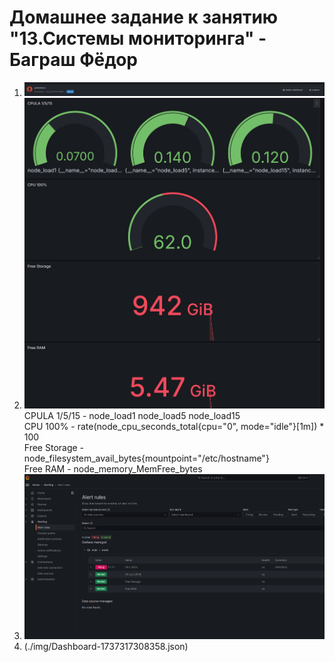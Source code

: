 # Домашнее задание к занятию "13.Системы мониторинга" - Баграш Фёдор

1. ![alt text](./img/tsk4.png)
2. ![alt text](./img/tsk5.png)
CPULA 1/5/15 - node_load1 node_load5 node_load15\
CPU 100% - rate(node_cpu_seconds_total{cpu="0", mode="idle"}[1m]) * 100\
Free Storage - node_filesystem_avail_bytes{mountpoint="/etc/hostname"}\
Free RAM - node_memory_MemFree_bytes
3. ![alt text](./img/tsk6.png)
4. (./img/Dashboard-1737317308358.json)
